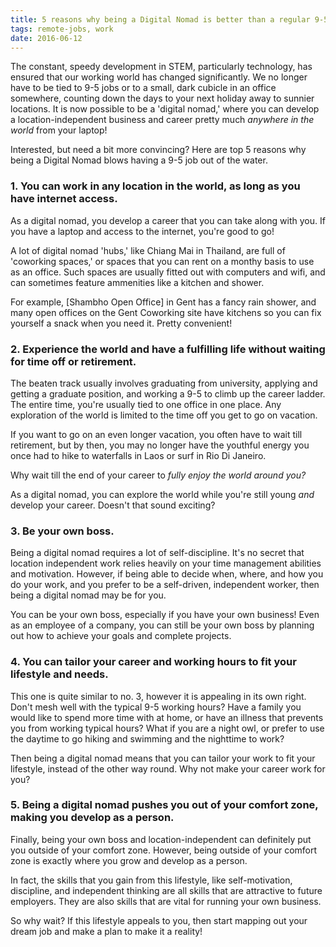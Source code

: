 ```yaml
---
title: 5 reasons why being a Digital Nomad is better than a regular 9-5 job
tags: remote-jobs, work
date: 2016-06-12
---
```


The constant, speedy development in STEM, particularly technology, has ensured that our working world has changed significantly. We no longer have to be tied to 9-5 jobs or to a small, dark cubicle in an office somewhere, counting down the days to your next holiday away to sunnier locations. It is now possible to be a 'digital nomad,' where you can develop a location-independent business and career pretty much _anywhere in the world_ from your laptop!

Interested, but need a bit more convincing? Here are top 5 reasons why being a Digital Nomad blows having a 9-5 job out of the water.

<!--more-->

### 1. You can work in any location in the world, as long as you have internet access. 

As a digital nomad, you develop a career that you can take along with you. If you have a laptop and access to the internet, you're good to go! 

A lot of digital nomad 'hubs,' like Chiang Mai in Thailand, are full of 'coworking spaces,' or spaces that you can rent on a monthy basis to use as an office. Such spaces are usually fitted out with computers and wifi, and can sometimes feature ammenities like a kitchen and shower.

For example, [Shambho Open Office] in Gent has a fancy rain shower, and many open offices on the Gent Coworking site have kitchens so you can fix yourself a snack when you need it. Pretty convenient!


### 2. Experience the world and have a fulfilling life without waiting for time off or retirement.

The beaten track usually involves graduating from university, applying and getting a graduate position, and working a 9-5 to climb up the career ladder. The entire time, you're usually tied to one office in one place. Any exploration of the world is limited to the time off you get to go on vacation. 

If you want to go on an even longer vacation, you often have to wait till retirement, but by then, you may no longer have the youthful energy you once had to hike to waterfalls in Laos or surf in Rio Di Janeiro.

Why wait till the end of your career to _fully enjoy the world around you?_

As a digital nomad, you can explore the world while you're still young _and_ develop your career. Doesn't that sound exciting?

### 3. Be your own boss.

Being a digital nomad requires a lot of self-discipline. It's no secret that location independent work relies heavily on your time management abilities and motivation. However, if being able to decide when, where, and how you do your work, and you prefer to be a self-driven, independent worker, then being a digital nomad may be for you.

You can be your own boss, especially if you have your own business! Even as an employee of a company, you can still be your own boss by planning out how to achieve your goals and complete projects.

### 4. You can tailor your career and working hours to fit your lifestyle and needs.

This one is quite similar to no. 3, however it is appealing in its own right. Don't mesh well with the typical 9-5 working hours? Have a family you would like to spend more time with at home, or have an illness that prevents you from working typical hours? What if you are a night owl, or prefer to use the daytime to go hiking and swimming and the nighttime to work? 

Then being a digital nomad means that you can tailor your work to fit your lifestyle, instead of the other way round. Why not make your career work for you?

### 5. Being a digital nomad pushes you out of your comfort zone, making you develop as a person.

Finally, being your own boss and location-independent can definitely put you outside of your comfort zone. However, being outside of your comfort zone is exactly where you grow and develop as a person.

In fact, the skills that you gain from this lifestyle, like self-motivation, discipline, and independent thinking are all skills that are attractive to future employers. They are also skills that are vital for running your own business.

So why wait? If this lifestyle appeals to you, then start mapping out your dream job and make a plan to make it a reality! 
